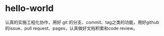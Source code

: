 # hello-world

认真的实施工程化协作，用好 git 的分支、commit、tag之类的功能，用好github的issue、pull request、pages，认真做好文档积累和code review。
